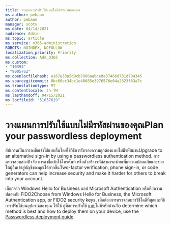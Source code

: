 ```yaml
---
title: วางแผนการปรับใช้แบบไม่มีรหัสผ่านของคุณ
ms.author: pebaum
author: pebaum
manager: scotv
ms.date: 04/14/2021
audience: Admin
ms.topic: article
ms.service: o365-administration
ROBOTS: NOINDEX, NOFOLLOW
localization_priority: Priority
ms.collection: Adm_O365
ms.custom:
- "10394"
- "9005762"
ms.openlocfilehash: a167e33a5d9cb7900aabceda37466d731d784345
ms.sourcegitcommit: 8bc60ec34bc1e40685e3976576e04a2623f63a7c
ms.translationtype: MT
ms.contentlocale: th-TH
ms.lasthandoff: 04/15/2021
ms.locfileid: "51837619"
---
```

# <a name="plan-your-passwordless-deployment"></a><span data-ttu-id="d293a-102">วางแผนการปรับใช้แบบไม่มีรหัสผ่านของคุณ</span><span class="sxs-lookup"><span data-stu-id="d293a-102">Plan your passwordless deployment</span></span>

<span data-ttu-id="d293a-103">อัปเกรดเป็นการลงชื่อเข้าใช้แบบอื่นโดยใช้วิธีการรับรองความถูกต้องแบบไม่มีรหัสผ่าน</span><span class="sxs-lookup"><span data-stu-id="d293a-103">Upgrade to an alternative sign-in by using a passwordless authentication method.</span></span> <span data-ttu-id="d293a-104">การตรวจสอบสองปัจจัย การลงชื่อเข้าใช้โทรศัพท์ หรือตัวสร้างรหัสสามารถช่วยเพิ่มความปลอดภัยและช่วยให้ผู้อื่นเข้าสู่บัญชีของคุณได้ยากขึ้น</span><span class="sxs-lookup"><span data-stu-id="d293a-104">Two-factor verification, phone sign-in, or code generators can help increase security and make it harder for others to break into your account.</span></span> 

<span data-ttu-id="d293a-105">เลือกจาก Windows Hello for Business แอป Microsoft Authentication หรือคีย์ความปลอดภัย FIDO2</span><span class="sxs-lookup"><span data-stu-id="d293a-105">Choose from Windows Hello for Business, the Microsoft Authentication app, or FIDO2 security keys.</span></span> <span data-ttu-id="d293a-106">เมื่อต้องการตรวจสอบว่าวิธีใดดีที่สุดและวิธีการปรับใช้บนอุปกรณ์ของคุณ ให้ใช้ คู่มือการปรับใช้ [แบบ](https://admin.microsoft.com/adminportal/home?#/modernonboarding/passwordlesssetup)ไม่มีรหัสผ่าน</span><span class="sxs-lookup"><span data-stu-id="d293a-106">To determine which method is best and how to deploy them on your device, use the [Passwordless deployment guide](https://admin.microsoft.com/adminportal/home?#/modernonboarding/passwordlesssetup).</span></span> 

